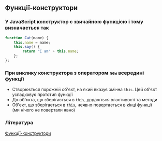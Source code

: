## Функції-конструктори

### У JavaScript конструктор є звичайною функцією і тому визначається так

```js
function Cat(name) {
    this.name = name;
    this.say() {
        return "I am" + this.name;
    };
};
```

### При виклику конструктора з оператором `new` всередині функції

-   Створюється порожній об'єкт, на який вказує змінна `this`. Цей об'єкт успадковує прототип функції
-   До об'єкта, що зберігається в `this`, додаються властивості та методи
-   Об'єкт, що зберігається в `this`, неявно повертається в кінці функції (ми нічого не повертали явно)

### Література

<a href="https://habr.com/ru/post/151070/">Функції-конструктори</a>
